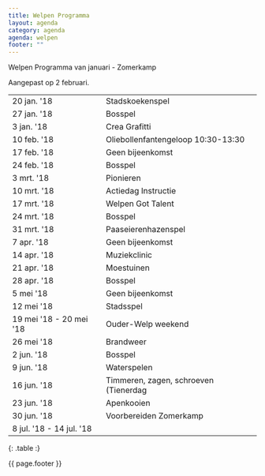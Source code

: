 ```yaml
---
title: Welpen Programma
layout: agenda
category: agenda
agenda: welpen
footer: ""
---
```


Welpen Programma van januari - Zomerkamp

Aangepast op 2 februari.

| | |
|---|---|
| 20 jan. '18 | Stadskoekenspel |
| 27 jan. '18 | Bosspel |
| 3 jan. '18 | Crea Grafitti |
| 10 feb. '18 | Oliebollenfantengeloop 10:30-13:30 |
| 17 feb. '18 | Geen bijeenkomst |
| 24 feb. '18 | Bosspel |
| 3 mrt. '18 | Pionieren  |
| 10 mrt. '18 | Actiedag Instructie |
| 17 mrt. '18 | Welpen Got Talent |
| 24 mrt. '18 | Bosspel |
| 31 mrt. '18 | Paaseierenhazenspel |
| 7 apr. '18 | Geen bijeenkomst |
| 14 apr. '18 | Muziekclinic |
| 21 apr. '18 | Moestuinen |
| 28 apr. '18 | Bosspel |
| 5 mei '18 | Geen bijeenkomst |
| 12 mei '18 | Stadsspel |
| 19 mei '18 - 20 mei '18 | Ouder-Welp weekend |
| 26 mei '18 | Brandweer |
| 2 jun. '18 | Bosspel |
| 9 jun. '18 | Waterspelen |
| 16 jun. '18 | Timmeren, zagen, schroeven (Tienerdag |
| 23 jun. '18 | Apenkooien |
| 30 jun. '18 | Voorbereiden Zomerkamp |
| 8 jul. '18 - 14 jul. '18 |  |
{: .table :}

{{ page.footer }}
